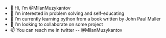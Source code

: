 - 👋 Hi, I’m @MilanMuzykantov
- 👀 I’m interested in problem solving and self-educating
- 🌱 I’m currently learning python from a book written by John Paul Muller
- 💞️ I’m looking to collaborate on some project
- 📫 You can reach me in twitter -- @MilanMuzykantov
